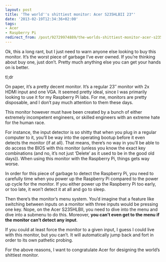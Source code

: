 ```yaml
---
layout: post
title: 'The world''s shittiest monitor: Acer S235HLBII 23"'
date: '2013-02-19T12:34:36+02:00'
tags:
- Acer
- Raspberry Pi
redirect_from: /post/92729974889/the-worlds-shittiest-monitor-acer-s235hlbii-23
---
```

Ok, this a long rant, but I just need to warn anyone else looking to buy this monitor. It’s the worst piece of garbage I’ve ever owned. If you’re thinking about buy one, just don’t. Pretty much anything else you can get your hands on is better.

tl;dr

On paper, it’s a pretty decent monitor. It’s a regular 23″ monitor with 2x HDMI input and one VGA. It seemed pretty ideal, since I was primarily looking to use it for my Raspberry Pi labs. For me, monitors are pretty disposable, and I don’t pay much attention to them these days.

This monitor however must have been created by a bunch of either extremely incompetent engineers, or skilled engineers with an extreme hate for the human race.

For instance, the input detector is so shitty that when you plug in a regular computer to it, you’ll be way into the operating bootup before it even detects the monitor (if at all). That means, there’s no way in you’ll be able to do access the BIOS with this monitor (unless you know the exact key combinations (and no, it’s not just ‘Delete’ as it used to be in the good old days)). When using this monitor with the Raspberry Pi, things gets way worse.

In order for this piece of garbage to detect the Raspberry Pi, you need to carefully time when you power up the Raspberry Pi compared to the power up cycle for the monitor. If you either power up the Raspberry Pi too early, or too late, it won’t detect it at all and go to sleep.

Then there’s the monitor’s menu system. You’d imagine that a feature like switching between inputs on a monitor with three inputs would be pressing one key. Nope, on the Acer S235HLBII, you need to dive into the menu and dive into a submenu to do this. Moreover, **you can’t even get to the menu if the monitor can’t detect any input**.

If you could at least force the monitor to a given input, I guess I could live with this monitor, but you can’t. It will automatically jump back and fort in order to its own pathetic probing.

For the above reasons, I want to congratulate Acer for designing the world’s shittiest monitor.
